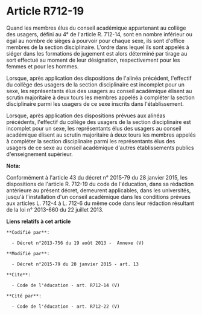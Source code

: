 # Article R712-19

Quand les membres élus du conseil académique appartenant au collège des usagers, défini au 4° de l'article R. 712-14, sont en
nombre inférieur ou égal au nombre de sièges à pourvoir pour chaque sexe, ils sont d'office membres de la section
disciplinaire. L'ordre dans lequel ils sont appelés à siéger dans les formations de jugement est alors déterminé par tirage
au sort effectué au moment de leur désignation, respectivement pour les femmes et pour les hommes. 

Lorsque, après application des dispositions de l'alinéa précédent, l'effectif du collège des usagers de la section
disciplinaire est incomplet pour un sexe, les représentants élus des usagers au conseil académique élisent au scrutin
majoritaire à deux tours les membres appelés à compléter la section disciplinaire parmi les usagers de ce sexe inscrits dans
l'établissement. 

Lorsque, après application des dispositions prévues aux alinéas précédents, l'effectif du collège des usagers de la section
disciplinaire est incomplet pour un sexe, les représentants élus des usagers au conseil académique élisent au scrutin
majoritaire à deux tours les membres appelés à compléter la section disciplinaire parmi les représentants élus des usagers de
ce sexe au conseil académique d'autres établissements publics d'enseignement supérieur.

**Nota:**

Conformément à l'article 43 du décret n° 2015-79 du 28 janvier 2015, les dispositions de l'article R. 712-19 du code de
l'éducation, dans sa rédaction antérieure au présent décret, demeurent applicables, dans les universités, jusqu'à
l'installation d'un conseil académique dans les conditions prévues aux articles L. 712-4 à L. 712-6 du même code dans leur
rédaction résultant de la loi n° 2013-660 du 22 juillet 2013.

**Liens relatifs à cet article**

	**Codifié par**:

	  - Décret n°2013-756 du 19 août 2013 -  Annexe (V)

	**Modifié par**:

	  - Décret n°2015-79 du 28 janvier 2015 - art. 13

	**Cite**:

	  - Code de l'éducation - art. R712-14 (V)

	**Cité par**:

	  - Code de l'éducation - art. R712-22 (V)
